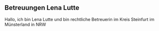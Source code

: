 ## Betreuungen Lena Lutte


Hallo, ich bin Lena Lutte und bin rechtliche Betreuerin im Kreis Steinfurt im Münsterland in NRW

